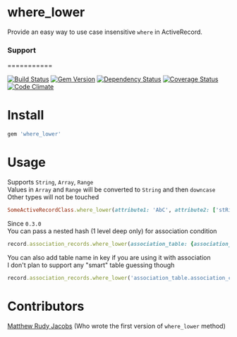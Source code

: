 where_lower
===========

Provide an easy way to use case insensitive `where` in ActiveRecord.

### Support
===========

[![Build Status](http://img.shields.io/travis/PikachuEXE/where_lower.svg?style=flat-square)](https://travis-ci.org/PikachuEXE/where_lower)
[![Gem Version](http://img.shields.io/gem/v/where_lower.svg?style=flat-square)](http://badge.fury.io/rb/where_lower)
[![Dependency Status](http://img.shields.io/gemnasium/PikachuEXE/where_lower.svg?style=flat-square)](https://gemnasium.com/PikachuEXE/where_lower)
[![Coverage Status](http://img.shields.io/coveralls/PikachuEXE/where_lower.svg?style=flat-square)](https://coveralls.io/r/PikachuEXE/where_lower)
[![Code Climate](http://img.shields.io/codeclimate/github/PikachuEXE/where_lower.svg?style=flat-square)](https://codeclimate.com/github/PikachuEXE/where_lower)

Install
=======

```ruby
gem 'where_lower'
```

Usage
=====
Supports `String`, `Array`, `Range`  
Values in `Array` and `Range` will be converted to `String` and then `downcase`  
Other types will not be touched

```ruby
SomeActiveRecordClass.where_lower(attribute1: 'AbC', attribute2: ['stRing', 123, :symBol], attribute3: ('AA'..'AZ'))
```

Since `0.3.0`  
You can pass a nested hash (1 level deep only) for association condition
```ruby
record.association_records.where_lower(association_table: {association_column: value})
```

You can also add table name in key if you are using it with association  
I don't plan to support any "smart" table guessing though
```ruby
record.association_records.where_lower('association_table.association_column' => value)
```

Contributors
============
[Matthew Rudy Jacobs](https://github.com/matthewrudy) (Who wrote the first version of `where_lower` method)
